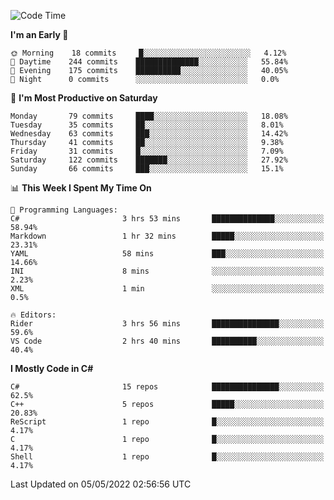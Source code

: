 <!--START_SECTION:waka-->
![Code Time](http://img.shields.io/badge/Code%20Time-776%20hrs%2036%20mins-blue)

**I'm an Early 🐤** 

```text
🌞 Morning    18 commits     █░░░░░░░░░░░░░░░░░░░░░░░░   4.12% 
🌆 Daytime    244 commits    ██████████████░░░░░░░░░░░   55.84% 
🌃 Evening    175 commits    ██████████░░░░░░░░░░░░░░░   40.05% 
🌙 Night      0 commits      ░░░░░░░░░░░░░░░░░░░░░░░░░   0.0%

```
📅 **I'm Most Productive on Saturday** 

```text
Monday       79 commits     ████░░░░░░░░░░░░░░░░░░░░░   18.08% 
Tuesday      35 commits     ██░░░░░░░░░░░░░░░░░░░░░░░   8.01% 
Wednesday    63 commits     ███░░░░░░░░░░░░░░░░░░░░░░   14.42% 
Thursday     41 commits     ██░░░░░░░░░░░░░░░░░░░░░░░   9.38% 
Friday       31 commits     █░░░░░░░░░░░░░░░░░░░░░░░░   7.09% 
Saturday     122 commits    ███████░░░░░░░░░░░░░░░░░░   27.92% 
Sunday       66 commits     ███░░░░░░░░░░░░░░░░░░░░░░   15.1%

```


📊 **This Week I Spent My Time On** 

```text
💬 Programming Languages: 
C#                       3 hrs 53 mins       ██████████████░░░░░░░░░░░   58.94% 
Markdown                 1 hr 32 mins        █████░░░░░░░░░░░░░░░░░░░░   23.31% 
YAML                     58 mins             ███░░░░░░░░░░░░░░░░░░░░░░   14.66% 
INI                      8 mins              ░░░░░░░░░░░░░░░░░░░░░░░░░   2.23% 
XML                      1 min               ░░░░░░░░░░░░░░░░░░░░░░░░░   0.5%

🔥 Editors: 
Rider                    3 hrs 56 mins       ███████████████░░░░░░░░░░   59.6% 
VS Code                  2 hrs 40 mins       ██████████░░░░░░░░░░░░░░░   40.4%

```

**I Mostly Code in C#** 

```text
C#                       15 repos            ███████████████░░░░░░░░░░   62.5% 
C++                      5 repos             █████░░░░░░░░░░░░░░░░░░░░   20.83% 
ReScript                 1 repo              █░░░░░░░░░░░░░░░░░░░░░░░░   4.17% 
C                        1 repo              █░░░░░░░░░░░░░░░░░░░░░░░░   4.17% 
Shell                    1 repo              █░░░░░░░░░░░░░░░░░░░░░░░░   4.17%

```



 Last Updated on 05/05/2022 02:56:56 UTC
<!--END_SECTION:waka-->
